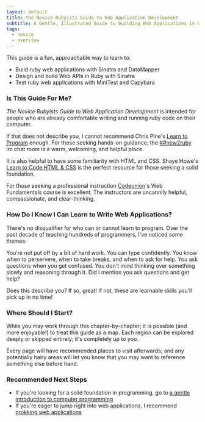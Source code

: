 ```yaml
---
layout: default
title: The Novice Rubyists Guide to Web Application Development
subtitle: A Gentle, Illustrated Guide to building Web Applications in Ruby
tags:
  - novice
  - overview
---
```


This guide is a fun, approachable way to learn to:

* Build ruby web applications with Sinatra and DataMapper
* Design and build Web APIs in Ruby with Sinatra
* Test ruby web applications with MiniTest and Capybara

### Is This Guide For Me?

_The Novice Rubyists Guide to Web Application Development_ is intended for people
who are already comfortable writing and running ruby code on their computer.

If that does not describe you, I cannot recommend Chris Pine's [Learn to
Program](https://pine.fm/LearnToProgram/) enough. For those seeking
hands-on guidance; the [##new2ruby](http://webchat.freenode.net) irc chat room
is a warm, welcoming, and helpful place.

It is also helpful to have some familiarity with HTML and CSS. Shaye Howe's
[Learn to Code HTML &amp; CSS](http://learn.shayhowe.com/html-css/) is the
perfect resource for those seeking a solid foundation.

For those seeking a professional instruction [Codeunion](http://codeunion.io)'s
Web Fundamentals course is excellent. The instructors are uncannily helpful,
compassionate, and clear-thinking.

### How Do I Know I Can Learn to Write Web Applications?

There's no disqualifier for who can or cannot learn to program. Over the past
decade of teaching hundreds of programmers, I've noticed some themes:

You're not put off by a bit of hard work. You can type confidently. You know
when to perservere, when to take breaks, and when to ask for help. You ask
questions when you get confused. You don't mind thinking over something slowly
and reasoning through it. Did I mention you ask questions and get help?

Does this describe you? If so, great! If not, these are learnable skills you'll
pick up in no time!

### Where Should I Start?

While you may work through this chapter-by-chapter; it is possible (and more
enjoyable!) to treat this guide as a map. Each region can be explored deeply or
skipped entirely; it's completely up to you.

Every page will have recommended places to visit afterwards; and any potentially
hairy areas will let you know that you may want to reference something else
before hand.

### Recommended Next Steps
* If you're looking for a solid foundation in programming, go to [a gentle
  introduction to computer
  programming](a-gentle-introduction-to-computer-programming.html)
* If you're eager to jump right into web applications, I recommend [grokking web
  applications](grokking-web-applications.html)
